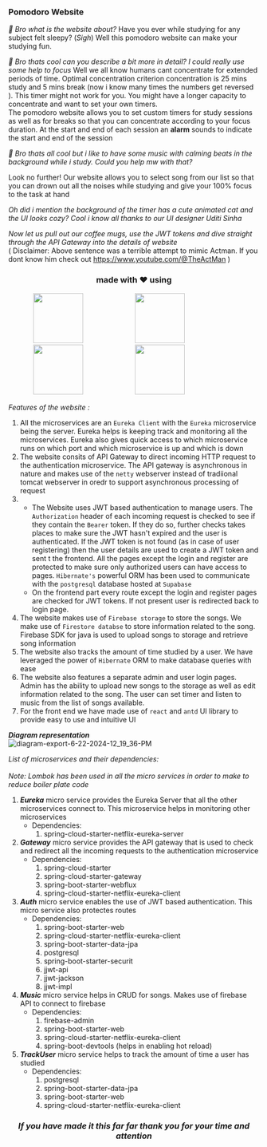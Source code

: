 ### Pomodoro Website

*💭 Bro what is the website about?*
Have you ever while studying for any subject felt sleepy? (*Sigh*) Well this pomodoro website can make your studying fun. 

*💭 Bro thats cool can you describe a bit more in detail? I could really use some help to focus*
Well we all know humans cant concentrate for extended periods of time. Optimal concentration criterion concentration is 25 mins study and 5 mins break (now i know many times the numbers get reversed ).
This timer might not work for you. You might have a longer capacity to concentrate and want to set your own timers. <br>
The pomodoro website allows you to set custom timers for study sessions as well as for breaks so that you can concentrate according to your focus duration. At the start and end of each
session an **alarm** sounds to indicate the start and end of the session

*💭 Bro thats all cool but i like to have some music with calming beats in the background while i study. Could you help mw with that?*

Look no further! Our website allows you to select song from our list so that you can drown out all the noises while studying and give your 100% focus to the task at hand

*Oh did i mention the background of the timer has a cute animated cat and the UI looks cozy? Cool i know all thanks to our UI designer Uditi Sinha*

*Now let us pull out our coffee mugs, use the JWT tokens and dive straight through the API Gateway into the details of website* <br>
( Disclaimer: Above sentence was a terrible attempt to mimic Actman. If you dont know him check out https://www.youtube.com/@TheActMan )

### <p align="center"><strong>made with ❤️ using</strong> </p>
<p align="center">
  <img width=100px height=100px style="margin-right:100px" src="https://github.com/NarutoUchiha39/PomodoroWebsite/assets/104666748/b5eaecdc-833a-481a-8173-37e6a1327f29">
  <img style="width:100px;height:100px;margin-right:100px" src="https://github.com/NarutoUchiha39/PomodoroWebsite/assets/104666748/9829648f-6b1b-4ff4-be28-5b9e078dbc62">
  <img style="width:100px;height:100px;margin-right:100px" src="https://github.com/NarutoUchiha39/PomodoroWebsite/assets/104666748/f73d9e1c-a7b6-46e3-8fa5-5f7ceb0898a4">
  <img style="width:100px;height:100px;margin-right:100px" src="https://github.com/NarutoUchiha39/PomodoroWebsite/assets/104666748/5a2a3aff-a3e8-455f-8e4c-b012c8294822">

</p>

*Features of the website :*
1. All the microservices are an ```Eureka Client``` with the ```Eureka``` microservice being the server. Eureka helps is keeping track and monitoring all the microservices. Eureka also gives quick access to which microservice runs on which port and which microservice is up and which is down 
2. The website consits of API Gateway to direct incoming HTTP request to the authentication microservice. The API gateway is asynchronous in nature and makes use of the ```netty``` webserver instead of tradiional tomcat webserver in oredr to support asynchronous processing of request
3. * The Website uses JWT based authentication to manage users. The ```Authorization``` header of each incoming request is checked to see if they contain the ```Bearer``` token. If they do so, further checks takes places to make sure the JWT hasn't expired and the user is authenticated. If the JWT token is not found (as in case of user registering) then the user details are used to create a JWT token and sent t the frontend. All the pages except the login and register are protected to make sure only authorized users can have access to pages. ```Hibernate's``` powerful ORM has been used to communicate with the ```postgresql``` database hosted at ```Supabase```
   * On the frontend part every route except the login and register pages are checked for JWT tokens. If not present user is redirected back to login page.
4. The website makes use of ```Firebase storage``` to store the songs. We make use of ```Firestore databse``` to store information related to the song. Firebase SDK for java is used to upload songs to storage and retrieve song information
5. The website also tracks the amount of time studied by a user. We have leveraged the power of ```Hibernate``` ORM to make database queries with ease
6. The website also features a separate admin and user login pages. Admin has the ability to upload new songs to the storage as well as edit information related to the song. The user can set timer and listen to music from the list of songs available.
7. For the front end we have made use of ```react``` and ```antd``` UI library to provide easy to use and intuitive UI

***Diagram representation***
<br>
![diagram-export-6-22-2024-12_19_36-PM](https://github.com/NarutoUchiha39/PomodoroWebsite/assets/104666748/9451df35-d19a-4b23-9046-82aca1ebfe6c)


*List of microservices and their dependencies:*<br><br>
*Note: Lombok has been used in all the micro services in order to make to  reduce boiler plate code*
1. ***Eureka*** micro service provides the Eureka Server that all the other microservices connect to. This microservice helps in monitoring other microservices
   * Dependencies:
     1. spring-cloud-starter-netflix-eureka-server
2. ***Gateway*** micro service provides the API gateway that is used to check and redirect all the incoming requests to the authentication microservice
    * Dependencies:
      1. spring-cloud-starter
      2. spring-cloud-starter-gateway
      3. spring-boot-starter-webflux
      4. spring-cloud-starter-netflix-eureka-client
3. ***Auth*** micro service enables the use of JWT based authentication. This micro service also protectes routes
    * Dependencies:
      1. spring-boot-starter-web
      2. spring-cloud-starter-netflix-eureka-client
      3. spring-boot-starter-data-jpa
      4. postgresql
      5. spring-boot-starter-securit
      6. jjwt-api
      7. jjwt-jackson
      8. jjwt-impl
4. ***Music*** micro service helps in CRUD for songs. Makes use of firebase API to connect to firebase
    * Dependencies:
      1. firebase-admin
      2. spring-boot-starter-web
      3. spring-cloud-starter-netflix-eureka-client
      4. spring-boot-devtools (helps in enabling hot reload)
5. ***TrackUser*** micro service helps to track the amount of time a user has studied
    * Dependencies:
      1. postgresql
      2. spring-boot-starter-data-jpa
      3. spring-boot-starter-web
      4. spring-cloud-starter-netflix-eureka-client

 ### *<p align="center">If you have made it this far far thank you for your time and attention</p>*
  
